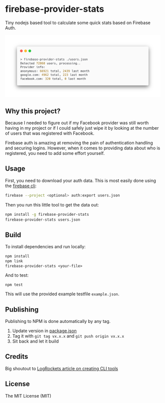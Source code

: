 # firebase-provider-stats

Tiny nodejs based tool to calculate some quick stats based on Firebase Auth.

![Example usage](./example.png)

## Why this project?

Because I needed to figure out if my Facebook provider was still worth having in my project or if I could safely just wipe it by looking at the number of users that was registered with Facebook.

Firebase auth is amazing at removing the pain of authentication handling and securing logins. However, when it comes to providing data about who is registered, you need to add some effort yourself.

## Usage

First, you need to download your auth data. This is most easily done using the [firebase cli](https://firebase.google.com/docs/cli):

```bash
firebase --project <optional> auth:export users.json
```

Then you run this little tool to get the data out:

```bash
npm install -g firebase-provider-stats
firebase-provider-stats users.json
```

## Build

To install dependencies and run locally:

```
npm install
npm link
firebase-provider-stats <your-file>
```

And to test:
```
npm test
```

This will use the provided example testfile `example.json`.

## Publishing

Publishing to NPM is done automatically by any tag.

1. Update version in [package.json](package.json)
2. Tag it with `git tag vx.x.x` and `git push origin vx.x.x`
3. Sit back and let it build

## Credits

Big shoutout to [LogRockets article on creating CLI tools](https://blog.logrocket.com/creating-a-cli-tool-with-node-js/)

## License
The MIT License (MIT)